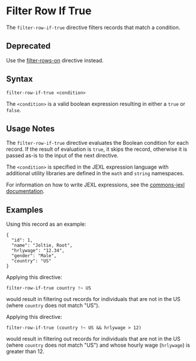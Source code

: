 # Filter Row If True

The `filter-row-if-true` directive filters records that match a condition.


## Deprecated

Use the [filter-rows-on](filter-rows-on.md) directive instead.


## Syntax
```
filter-row-if-true <condition>
```

The `<condition>` is a valid boolean expression resulting in either a `true` or `false`.


## Usage Notes

The `filter-row-if-true` directive evaluates the Boolean condition for each record. If the
result of evaluation is `true`, it skips the record, otherwise it is passed as-is to the
input of the next directive.

The `<condition>` is specified in the JEXL expression language with additional utility
libraries are defined in the `math` and `string` namespaces.

For information on how to write JEXL expressions, see the [commons-jexl
documentation](https://commons.apache.org/proper/commons-jexl/reference/syntax.html).


## Examples

Using this record as an example:
```
{
  "id": 1,
  "name": "Joltie, Root",
  "hrlywage": "12.34",
  "gender": "Male",
  "country": "US"
}
```

Applying this directive:
```
filter-row-if-true country !~ US
```
would result in filtering out records for individuals that are not in the US (where
`country` does not match "US").

Applying this directive:
```
filter-row-if-true (country !~ US && hrlywage > 12)
```
would result in filtering out records for individuals that are not in the US (where
`country` does not match "US") and whose hourly wage (`hrlywage`) is greater than 12.
